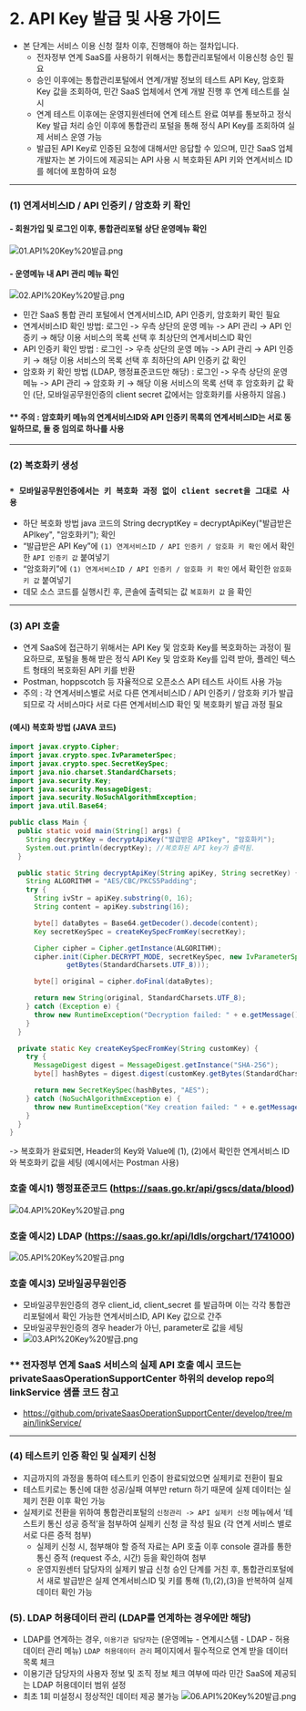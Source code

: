 # 2. API Key 발급 및 사용 가이드
- 본 단계는 서비스 이용 신청 절차 이후, 진행해야 하는 절차입니다.
  - 전자정부 연계 SaaS를 사용하기 위해서는 통합관리포털에서 이용신청 승인 필요
  - 승인 이후에는 통합관리포털에서 연계/개발 정보의 테스트 API Key, 암호화 Key 값을 조회하여, 민간 SaaS 업체에서 연계 개발 진행 후 연계 테스트를 실시
  - 연계 테스트 이후에는 운영지원센터에 연계 테스트 완료 여부를 통보하고 정식 Key 발급 처리 승인 이후에 통합관리 포털을 통해 정식 API Key를 조회하여 실제 서비스 운영 가능
  - 발급된 API Key로 인증된 요청에 대해서만 응답할 수 있으며, 민간 SaaS 업체 개발자는 본 가이드에 제공되는 API 사용 시 복호화된 API 키와 연계서비스 ID를 헤더에 포함하여 요청
---
### (1) 연계서비스ID / API 인증키 / 암호화 키 확인


#### - 회원가입 및 로그인 이후, 통합관리포털 상단 운영메뉴 확인
![01.API%20Key%20발급.png](image/API%20Key%20발급관련/01.API%20Key%20발급.png)
#### - 운영메뉴 내 API 관리 메뉴 확인
![02.API%20Key%20발급.png](image/API%20Key%20발급관련/02.API%20Key%20발급.png)

- 민간 SaaS 통합 관리 포털에서 연계서비스ID, API 인증키, 암호화키 확인 필요
- 연계서비스ID 확인 방법: 로그인 -> 우측 상단의 운영 메뉴 -> API 관리 → API 인증키 → 해당 이용 서비스의 목록 선택 후 최상단의 연계서비스ID 확인
- API 인증키 확인 방법  : 로그인 -> 우측 상단의 운영 메뉴 -> API 관리 → API 인증키 → 해당 이용 서비스의 목록 선택 후 최하단의 API 인증키 값 확인
- 암호화 키 확인 방법 (LDAP, 행정표준코드만 해당) : 로그인 -> 우측 상단의 운영 메뉴 -> API 관리 → 암호화 키 → 해당 이용 서비스의 목록 선택 후 암호화키 값 확인 (단, 모바일공무원인증의 client secret 값에서는 암호화키를 사용하지 않음.)
#### ** 주의 : 암호화키 메뉴의 연계서비스ID와 API 인증키 목록의 연계서비스ID는 서로 동일하므로, 둘 중 임의로 하나를 사용

---

### (2) 복호화키 생성 
### `* 모바일공무원인증에서는 키 복호화 과정 없이 client secret을 그대로 사용`
- 하단 복호화 방법 java 코드의 String decryptKey = decryptApiKey("발급받은 APIkey", "암호화키"); 확인
- “발급받은 API Key”에 `(1) 연계서비스ID / API 인증키 / 암호화 키 확인` 에서 확인한 `API 인증키 값` 붙여넣기
- “암호화키”에 `(1) 연계서비스ID / API 인증키 / 암호화 키 확인` 에서 확인한 `암호화키 값` 붙여넣기
- 데모 소스 코드를 실행시킨 후, 콘솔에 출력되는 값 `복호화키 값` 을 확인
---

### (3) API 호출
- 연계 SaaS에 접근하기 위해서는 API Key 및 암호화 Key를 복호화하는 과정이 필요하므로, 포털을 통해 받은 정식
  API Key 및 암호화 Key를 입력 받아, 플레인 텍스트 형태의 복호화된 API 키를 반환
- Postman, hoppscotch 등 자율적으로 오픈소스 API 테스트 사이트 사용 가능
- 주의 : 각 연계서비스별로 서로 다른 연계서비스ID / API 인증키 / 암호화 키가 발급되므로 각 서비스마다 서로 다른 연계서비스ID 확인 및 복호화키 발급 과정 필요

#### (예시) 복호화 방법 (JAVA 코드)
```java
import javax.crypto.Cipher;
import javax.crypto.spec.IvParameterSpec;
import javax.crypto.spec.SecretKeySpec;
import java.nio.charset.StandardCharsets;
import java.security.Key;
import java.security.MessageDigest;
import java.security.NoSuchAlgorithmException;
import java.util.Base64;

public class Main {
  public static void main(String[] args) {
    String decryptKey = decryptApiKey("발급받은 APIkey", "암호화키");
    System.out.println(decryptKey); //복호화된 API key가 출력됨.
  }

  public static String decryptApiKey(String apiKey, String secretKey) {
    String ALGORITHM = "AES/CBC/PKCS5Padding";
    try {
      String ivStr = apiKey.substring(0, 16);
      String content = apiKey.substring(16);

      byte[] dataBytes = Base64.getDecoder().decode(content);
      Key secretKeySpec = createKeySpecFromKey(secretKey);

      Cipher cipher = Cipher.getInstance(ALGORITHM);
      cipher.init(Cipher.DECRYPT_MODE, secretKeySpec, new IvParameterSpec(ivStr.
              getBytes(StandardCharsets.UTF_8)));

      byte[] original = cipher.doFinal(dataBytes);

      return new String(original, StandardCharsets.UTF_8);
    } catch (Exception e) {
      throw new RuntimeException("Decryption failed: " + e.getMessage(), e);
    }
  }

  private static Key createKeySpecFromKey(String customKey) {
    try {
      MessageDigest digest = MessageDigest.getInstance("SHA-256");
      byte[] hashBytes = digest.digest(customKey.getBytes(StandardCharsets.UTF_8));

      return new SecretKeySpec(hashBytes, "AES");
    } catch (NoSuchAlgorithmException e) {
      throw new RuntimeException("Key creation failed: " + e.getMessage(), e);
    }
  }
}
```

-> 복호화가 완료되면, Header의 Key와 Value에 (1), (2)에서 확인한 연계서비스 ID와 복호화키 값을 세팅 (예시에서는 Postman 사용)
### 호출 예시1) 행정표준코드 (https://saas.go.kr/api/gscs/data/blood)
![04.API%20Key%20발급.png](image/API%20Key%20발급관련/04.API%20Key%20발급.png)
### 호출 예시2) LDAP (https://saas.go.kr/api/ldls/orgchart/1741000)
![05.API%20Key%20발급.png](image/API%20Key%20발급관련/05.API%20Key%20발급.png)
### 호출 예시3) 모바일공무원인증
- 모바일공무원인증의 경우 client_id, client_secret 를 발급하며 이는 각각 통합관리포털에서 확인 가능한 연계서비스ID, API Key 값으로 간주
- 모바일공무원인증의 경우 header가 아닌, parameter로 값을 세팅
- ![03.API%20Key%20발급.png](image/API%20Key%20발급관련/03.API%20Key%20발급.png)
### ** 전자정부 연계 SaaS 서비스의 실제 API 호출 예시 코드는 privateSaasOperationSupportCenter 하위의 develop repo의 linkService 샘플 코드 참고
- https://github.com/privateSaasOperationSupportCenter/develop/tree/main/linkService/

---
### (4) 테스트키 인증 확인 및 실제키 신청
- 지금까지의 과정을 통하여 테스트키 인증이 완료되었으면 실제키로 전환이 필요
- 테스트키로는 통신에 대한 성공/실패 여부만 return 하기 때문에 실제 데이터는 실제키 전환 이후 확인 가능
- 실제키로 전환을 위하여 통합관리포털의 `신청관리 -> API 실제키 신청` 메뉴에서 ‘테스트키 통신 성공 증적’을 첨부하여 실제키 신청 글 작성 필요 (각 연계 서비스 별로 서로 다른 증적 첨부)
  - 실제키 신청 시, 첨부해야 할 증적 자료는 API 호출 이후 console 결과를 통한 통신 증적 (request 주소, 시간) 등을 확인하여 첨부
  - 운영지원센터 담당자의 실제키 발급 신청 승인 단계를 거친 후, 통합관리포털에서 새로 발급받은 실제 연계서비스ID 및 키를 통해 (1),(2),(3)을 반복하여 실제 데이터 확인 가능

### (5). LDAP 허용데이터 관리 (LDAP를 연계하는 경우에만 해당)
- LDAP를 연계하는 경우, `이용기관 담당자`는 (운영메뉴 - 연계시스템 - LDAP - 허용데이터 관리 메뉴) `LDAP 허용데이터 관리` 페이지에서 필수적으로 연계 받을 데이터 목록 체크 
- 이용기관 담당자의 사용자 정보 및 조직 정보 체크 여부에 따라 민간 SaaS에 제공되는 LDAP 허용데이터 범위 설정 
- 최초 1회 미설정시 정상적인 데이터 제공 불가능
  ![06.API%20Key%20발급.png](image/API%20Key%20발급관련/06.API%20Key%20발급.png)